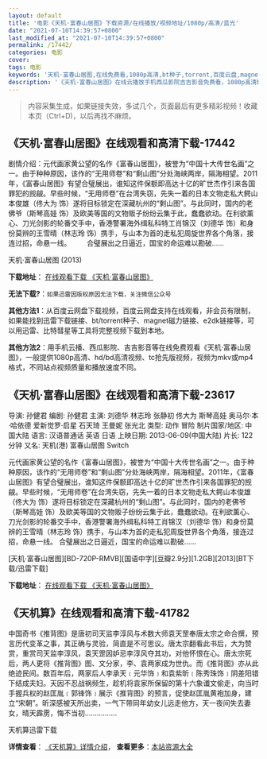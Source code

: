 ```yaml
---
layout: default
title: '电影《天机·富春山居图》下载资源/在线播放/视频地址/1080p/高清/蓝光'
date: "2021-07-10T14:39:57+0800"
last_modified_at: "2021-07-10T14:39:57+0800"
permalink: /17442/
categories: 电影
cover:
tags: 电影
keywords: '天机·富春山居图,在线免费看,1080p高清,bt种子,torrent,百度云盘,magnet,磁力链,迅雷下载资源'
description: '《天机·富春山居图》在线云播放手机西瓜影院吉吉影音免费看，1080p高清bd/hd未删减完整版和tc抢先枪版，mkv/mp4格式，附带bt/torrent种子、magnet/磁力链、百度云盘、网盘资源迅雷下载链接'
---
```


>内容采集生成，如果链接失效，多试几个，页面最后有更多精彩视频！收藏本页（Ctrl+D)，以后再找不麻烦。


## 《天机·富春山居图》在线观看和高清下载-17442

剧情介绍：元代画家黄公望的名作《富春山居图》，被誉为“中国十大传世名画”之一。由于种种原因，该作的“无用师卷”和“剩山图”分处海峡两岸，隔海相望。2011年，《富春山居图》有望合璧展出，谁知这件保额即高达十亿的旷世杰作引来各国罪犯的觊觎。早些时候，“无用师卷”在台湾失窃，先失一着的日本文物走私大鳄山本俊雄（佟大为 饰）遂将目标锁定在深藏杭州的“剩山图”。与此同时，国内的老佛爷（斯琴高娃 饰）及欧美等国的文物贩子纷纷云集于此，蠢蠢欲动。在利欲薰心、刀光剑影的轮番交手中，香港警署海外缉私科特工肖锦汉（刘德华 饰）和身份莫辨的王雪晴（林志玲 饰）携手，与山本为首的走私犯周旋世界各个角落，接连过招，命悬一线。 　　合璧展出之日逼近，国宝的命运难以勘破……


天机·富春山居图 (2013)

**下载地址**： [在线观看下载 《天机·富春山居图》](https://www.btbtdy.me/btdy/dy3584.html) 


**无法下载?**：`如果迅雷因版权原因无法下载，关注微信公众号 `

**其他方法1**：从百度云网盘下载视频，百度云网盘支持在线观看，非会员有限制，如果能找到迅雷下载链接、bt/torrent种子、magnet磁力链接、e2dk链接等，可以用迅雷、比特彗星等工具将完整视频下载到本地。

**其他方法2**：用手机云播、西瓜影院、吉吉影音等在线免费观看《天机·富春山居图》，一般提供1080p高清、hd/bd高清视频、tc抢先版视频，视频为mkv或mp4格式，不同站点视频质量和播放速度不同。


## 《天机·富春山居图》在线观看和高清下载-23617

导演: 孙健君 编剧: 孙健君 主演: 刘德华 林志玲 张静初 佟大为 斯琴高娃 奥马尔·本·哈依德 爱新觉罗·启星 石天琦 王曼妮 张光北 类型: 动作 冒险 制片国家/地区: 中国大陆 语言: 汉语普通话 英语 日语 上映日期: 2013-06-09(中国大陆) 片长: 122分钟 又名: 天机(港) 富春山居图 Switch

元代画家黄公望的名作《富春山居图》，被誉为“中国十大传世名画”之一。由于种种原因，该作的“无用师卷”和“剩山图”分处海峡两岸，隔海相望。2011年，《富春山居图》有望合璧展出，谁知这件保额即高达十亿的旷世杰作引来各国罪犯的觊觎。早些时候，“无用师卷”在台湾失窃，先失一着的日本文物走私大鳄山本俊雄（佟大为 饰）遂将目标锁定在深藏杭州的“剩山图”。与此同时，国内的老佛爷（斯琴高娃 饰）及欧美等国的文物贩子纷纷云集于此，蠢蠢欲动。在利欲薰心、刀光剑影的轮番交手中，香港警署海外缉私科特工肖锦汉（刘德华 饰）和身份莫辨的王雪晴（林志玲 饰）携手，与山本为首的走私犯周旋世界各个角落，接连过招，命悬一线。 合璧展出之日逼近，国宝的命运难以勘破……


[天机·富春山居图][BD-720P-RMVB][国语中字][豆瓣2.9分][1.2GB][2013][BT下载/迅雷下载]

**下载地址**： [在线观看下载 《天机·富春山居图》](https://www.btdx8.com/torrent/switch_2013.html) 


## 《天机算》在线观看和高清下载-41782

中国奇书《推背图》是唐初司天监李淳风与术数大师袁天罡奉唐太宗之命合撰，预言历代变革之事，其正确与灵验，简直是不可思议。唐太宗翻看此书后，大为赞赏，重赏司天监李淳风，袁天罡因妒忌李淳风夺其功，对他怀恨在心。唐太宗死后，两人更将《推背图》图、文分家，李、袁两家成为世仇。而《推背图》亦从此绝迹民间。数百年后，两家后人李承天﹝元华饰﹞和袁紫昕﹝陈秀珠饰﹞阴差阳错下结成夫妇。天因不忍战祸频生，趁机将袁家所保留的第十六象谶文偷走，向当时手握兵权的赵匡胤﹝郭锋饰﹞展示《推背图》的预言，促使赵匡胤黄袍加身，建立&ldquo;宋朝”。昕深感被天所出卖，一气下带同年幼女儿远走他方，天一夜间失去妻女，晴天霹雳，悔不当初................


天机算迅雷下载

**详情查看**： [《天机算》详情介绍](/movie/41782/)， **查看更多**：[本站资源大全](/movie/t/all/)

